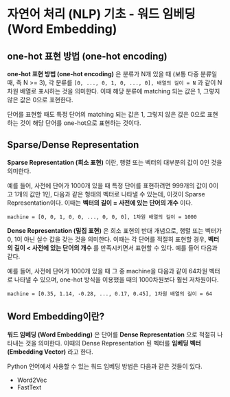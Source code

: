 # 자연어 처리 (NLP) 기초 - 워드 임베딩 (Word Embedding)

## one-hot 표현 방법 (one-hot encoding)
**one-hot 표현 방법 (one-hot encoding)** 은 분류가 N개 있을 때 (보통 다중 분류일 때, 즉 N >= 3), 각 분류를 ```[0, ..., 0, 1, 0, ..., 0], 배열의 길이 = N``` 과 같이 N차원 배열로 표시하는 것을 의미한다. 이때 해당 분류에 matching 되는 값은 1, 그렇지 않은 값은 0으로 표현한다.

단어를 표현할 때도 특정 단어의 matching 되는 값은 1, 그렇지 않은 값은 0으로 표현하는 것이 해당 단어를 one-hot으로 표현하는 것이다.

## Sparse/Dense Representation
**Sparse Representation (희소 표현)** 이란, 행렬 또는 벡터의 대부분의 값이 0인 것을 의미한다.

예를 들어, 사전에 단어가 1000개 있을 때 특정 단어를 표현하려면 999개의 값이 0이고 1개의 값만 1인, 다음과 같은 형태의 벡터로 나타낼 수 있는데, 이것이 Sparse Representation이다. 이때는 **벡터의 길이 = 사전에 있는 단어의 개수** 이다.

```machine = [0, 0, 1, 0, 0, ..., 0, 0, 0], 1차원 배열의 길이 = 1000```

**Dense Representation (밀집 표현)** 은 희소 표현의 반대 개념으로, 행렬 또는 벡터가 0, 1이 아닌 실수 값을 갖는 것을 의미한다. 이때는 각 단어를 적절히 표현할 경우, **벡터의 길이 < 사전에 있는 단어의 개수** 를 만족시키면서 표현할 수 있다. 예를 들어 다음과 같다.

예를 들어, 사전에 단어가 1000개 있을 때 그 중 machine을 다음과 같이 64차원 벡터로 나타낼 수 있으며, one-hot 방식을 이용했을 때의 1000차원보다 훨씬 저차원이다.

```machine = [0.35, 1.14, -0.28, ..., 0.17, 0.45], 1차원 배열의 길이 = 64```

## Word Embedding이란?
**워드 임베딩 (Word Embedding)** 은 단어를 **Dense Representation** 으로 적절히 나타내는 것을 의미한다. 이때의 Dense Representation 된 벡터를 **임베딩 벡터 (Embedding Vector)** 라고 한다.

Python 언어에서 사용할 수 있는 워드 임베딩 방법은 다음과 같은 것들이 있다.
* Word2Vec
* FastText